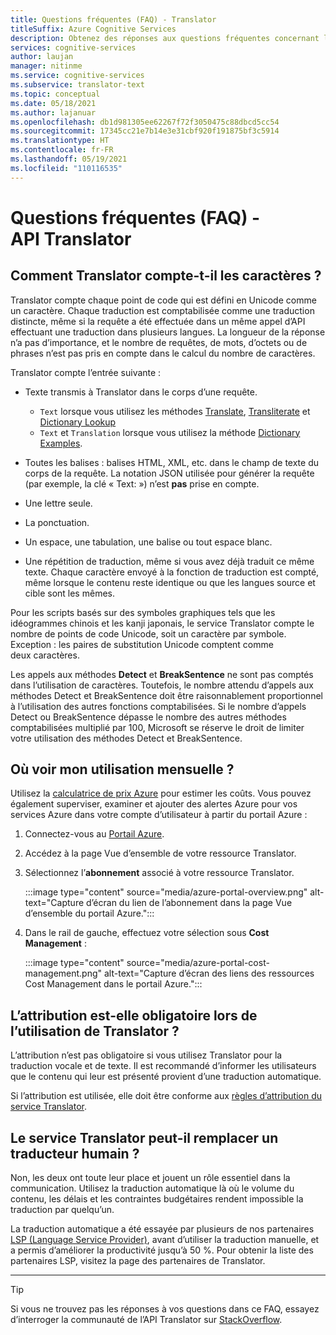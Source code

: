 ```yaml
---
title: Questions fréquentes (FAQ) - Translator
titleSuffix: Azure Cognitive Services
description: Obtenez des réponses aux questions fréquentes concernant l’API Translator dans Azure Cognitive Services.
services: cognitive-services
author: laujan
manager: nitinme
ms.service: cognitive-services
ms.subservice: translator-text
ms.topic: conceptual
ms.date: 05/18/2021
ms.author: lajanuar
ms.openlocfilehash: db1d981305ee62267f72f3050475c88dbcd5cc54
ms.sourcegitcommit: 17345cc21e7b14e3e31cbf920f191875bf3c5914
ms.translationtype: HT
ms.contentlocale: fr-FR
ms.lasthandoff: 05/19/2021
ms.locfileid: "110116535"
---
```

# <a name="frequently-asked-questionstranslator-api"></a>Questions fréquentes (FAQ) - API Translator

## <a name="how-does-translator-count-characters"></a>Comment Translator compte-t-il les caractères ?

Translator compte chaque point de code qui est défini en Unicode comme un caractère. Chaque traduction est comptabilisée comme une traduction distincte, même si la requête a été effectuée dans un même appel d’API effectuant une traduction dans plusieurs langues. La longueur de la réponse n’a pas d’importance, et le nombre de requêtes, de mots, d’octets ou de phrases n’est pas pris en compte dans le calcul du nombre de caractères.

Translator compte l’entrée suivante :

* Texte transmis à Translator dans le corps d’une requête.
  * `Text` lorsque vous utilisez les méthodes [Translate](reference/v3-0-translate.md), [Transliterate](reference/v3-0-transliterate.md) et [Dictionary Lookup](reference/v3-0-dictionary-lookup.md)
  * `Text` et `Translation` lorsque vous utilisez la méthode [Dictionary Examples](reference/v3-0-dictionary-examples.md).

* Toutes les balises : balises HTML, XML, etc. dans le champ de texte du corps de la requête. La notation JSON utilisée pour générer la requête (par exemple, la clé « Text: ») n’est **pas** prise en compte.
* Une lettre seule.
* La ponctuation.
* Un espace, une tabulation, une balise ou tout espace blanc.
* Une répétition de traduction, même si vous avez déjà traduit ce même texte. Chaque caractère envoyé à la fonction de traduction est compté, même lorsque le contenu reste identique ou que les langues source et cible sont les mêmes.

Pour les scripts basés sur des symboles graphiques tels que les idéogrammes chinois et les kanji japonais, le service Translator compte le nombre de points de code Unicode, soit un caractère par symbole. Exception : les paires de substitution Unicode comptent comme deux caractères.

Les appels aux méthodes **Detect** et **BreakSentence** ne sont pas comptés dans l’utilisation de caractères. Toutefois, le nombre attendu d’appels aux méthodes Detect et BreakSentence doit être raisonnablement proportionnel à l’utilisation des autres fonctions comptabilisées. Si le nombre d’appels Detect ou BreakSentence dépasse le nombre des autres méthodes comptabilisées multiplié par 100, Microsoft se réserve le droit de limiter votre utilisation des méthodes Detect et BreakSentence.

## <a name="where-can-i-see-my-monthly-usage"></a>Où voir mon utilisation mensuelle ?

Utilisez la [calculatrice de prix Azure](https://azure.microsoft.com/pricing/calculator/) pour estimer les coûts. Vous pouvez également superviser, examiner et ajouter des alertes Azure pour vos services Azure dans votre compte d’utilisateur à partir du portail Azure :

1. Connectez-vous au [Portail Azure](https://portal.azure.com).
1. Accédez à la page Vue d’ensemble de votre ressource Translator.
1. Sélectionnez l’**abonnement** associé à votre ressource Translator.

    :::image type="content" source="media/azure-portal-overview.png" alt-text="Capture d’écran du lien de l’abonnement dans la page Vue d’ensemble du portail Azure.":::

2. Dans le rail de gauche, effectuez votre sélection sous **Cost Management** :

    :::image type="content" source="media/azure-portal-cost-management.png" alt-text="Capture d’écran des liens des ressources Cost Management dans le portail Azure.":::

## <a name="is-attribution-required-when-using-translator"></a>L’attribution est-elle obligatoire lors de l’utilisation de Translator ?

L’attribution n’est pas obligatoire si vous utilisez Translator pour la traduction vocale et de texte. Il est recommandé d’informer les utilisateurs que le contenu qui leur est présenté provient d’une traduction automatique.

Si l’attribution est utilisée, elle doit être conforme aux [règles d’attribution du service Translator](https://www.microsoft.com/translator/business/attribution/).

## <a name="is-translator-a-replacement-for-human-translator"></a>Le service Translator peut-il remplacer un traducteur humain ?

Non, les deux ont toute leur place et jouent un rôle essentiel dans la communication. Utilisez la traduction automatique là où le volume du contenu, les délais et les contraintes budgétaires rendent impossible la traduction par quelqu’un.

La traduction automatique a été essayée par plusieurs de nos partenaires [LSP (Language Service Provider)](https://www.microsoft.com/translator/business/partners/), avant d’utiliser la traduction manuelle, et a permis d’améliorer la productivité jusqu’à 50 %. Pour obtenir la liste des partenaires LSP, visitez la page des partenaires de Translator.

---
> [!TIP]
> Si vous ne trouvez pas les réponses à vos questions dans ce FAQ, essayez d’interroger la communauté de l’API Translator sur [StackOverflow](https://stackoverflow.com/search?q=%5Bmicrosoft-cognitive%5D+or+%5Bmicrosoft-cognitive%5D+translator&s=34bf0ce2-b6b3-4355-86a6-d45a1121fe27).